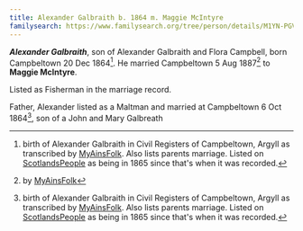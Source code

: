 ```yaml
---
title: Alexander Galbraith b. 1864 m. Maggie McIntyre
familysearch: https://www.familysearch.org/tree/person/details/M1YN-PGV
---
```


***Alexander Galbraith***, son of Alexander Galbraith and Flora Campbell, born Campbeltown 20 Dec 1864[^birth].  He married Campbeltown 5 Aug 1887[^marriage] to **Maggie McIntyre**.

Listed as Fisherman in the marriage record.

Father, Alexander listed as a Maltman and married at Campbeltown 6 Oct 1864[^birth], son of a John and Mary Galbreath

[^birth]: birth of Alexander Galbraith in Civil Registers of Campbeltown, Argyll as transcribed by [MyAinsFolk](https://www.myainfolk.ca/records/19217).  Also lists parents marriage.  Listed on [ScotlandsPeople](https://www.scotlandspeople.gov.uk/view-image/nrs_stat_births/39803334) as being in 1865 since that's when it was recorded.

[^marriage]: by [MyAinsFolk](https://www.myainfolk.ca/records/21599)
